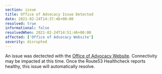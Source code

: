 ```yaml
---
section: issue
title: Office of Advocacy Issue Detected
date: 2021-02-24T14:37:46+00:00
resolved: true
informational: false
resolvedWhen: 2021-02-24T14:51:46+00:00
affected: ['Office of Advocacy Website']
severity: disrupted
---
```

An issue was dectected with the [Office of Advocacy Website](https://advocacy.sba.gov).  Connectivity may be impacted at this time.  Once the Route53 Healthcheck reports healthy, this issue will automatically resolve.
